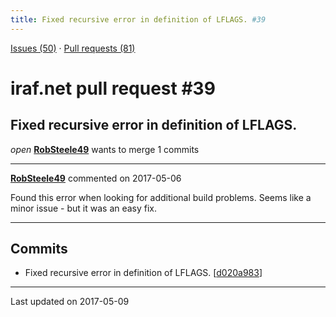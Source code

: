 ```yaml
---
title: Fixed recursive error in definition of LFLAGS. #39
---
```


[Issues (50)](https://iraf-community.github.io/iraf-v216/issues) · [Pull requests (81)](https://iraf-community.github.io/iraf-v216/issues/pulls)

# iraf.net pull request #39
## Fixed recursive error in definition of LFLAGS.
*open* **[RobSteele49](https://github.com/RobSteele49)** wants to merge 1 commits

- - - -

**[RobSteele49](https://github.com/RobSteele49)** commented on 2017-05-06

Found this error when looking for additional build problems. Seems like a minor issue - but it was an easy fix.
- - - -

## Commits

* Fixed recursive error in definition of LFLAGS. [[d020a983](https://github.com/iraf-community/iraf/commit/d020a983f9d1bd740e2927d7a247bebbce0920db)]

- - - -

Last updated on 2017-05-09
